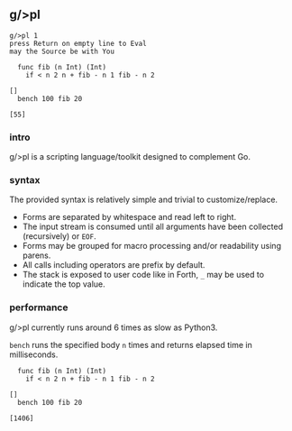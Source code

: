 ## g/>pl

```
g/>pl 1
press Return on empty line to Eval
may the Source be with You

  func fib (n Int) (Int) 
    if < n 2 n + fib - n 1 fib - n 2

[]
  bench 100 fib 20

[55]
```

### intro
g/>pl is a scripting language/toolkit designed to complement Go.

### syntax
The provided syntax is relatively simple and trivial to customize/replace.

- Forms are separated by whitespace and read left to right.
- The input stream is consumed until all arguments have been collected (recursively) or `EOF`.
- Forms may be grouped for macro processing and/or readability using parens.
- All calls including operators are prefix by default.
- The stack is exposed to user code like in Forth, `_` may be used to indicate the top value.

### performance

g/>pl currently runs around 6 times as slow as Python3.

`bench` runs the specified body `n` times and returns elapsed time in milliseconds.

```
  func fib (n Int) (Int) 
    if < n 2 n + fib - n 1 fib - n 2

[]
  bench 100 fib 20

[1406]
```